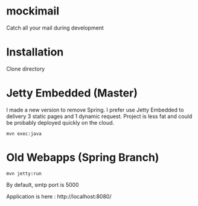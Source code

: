 mockimail
=========

Catch all your mail during  development

Installation
==================

Clone directory



Jetty Embedded (Master)
==================

I made a new version to remove Spring. I prefer use Jetty Embedded to delivery 3 static pages and 1 dynamic request.
Project is less fat and could be probably deployed quickly on the cloud.

	mvn exec:java


Old Webapps (Spring Branch)
==================

	mvn jetty:run

By default, smtp port is 5000

Application is here : http://localhost:8080/
